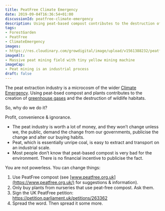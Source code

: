 ```yaml
---
title: PeatFree Climate Emergency
date: 2019-09-04T16:36:54+01:00
discussionId: peatfree-climate-emergency
description: Using peat-based compost contributes to the destruction of wildlife habitats and the release of vast amounts of greenhouse gases. Profit, convenience & ignorance; it is the story of Climate Breakdown.
tags: 
- ForestGarden
- PeatFree
- ClimateEmergency
images: 
- https://res.cloudinary.com/growdigital/image/upload/v1561388232/peatfree-extraction.jpg
imageAlt: 
- Massive peat mining field with tiny yellow mining machine
imageCap:
- Peat mining is an industrial process
draft: false
---
```


The peat extraction industry is a microcosm of the wider [Climate Emergency](https://en.wikipedia.org/wiki/Global_warming). Using peat-bsed compost and plants contributes to the creation of [greenhouse gases](https://en.wikipedia.org/wiki/Greenhouse_gas) and the destruction of wildlife habitats.

So, why do we do it? 

Profit, convenience & ignorance.

* The peat industry is worth a lot of money, and they won’t change unless we, the public, demand the change from our governments, publicise the change and alter our buying habits.
* Peat, which is essentially unripe coal, is easy to extract and transport on an industrial scale.
* Most people don’t know that peat-based compost is very bad for the environment. There is no financial incentive to publicise the fact.

You are not powerless. You can change things:

1. Use PeatFree compost (see [www.peatfree.org.uk](https://www.peatfree.org.uk/) for suggestions & information).
2. Only buy plants from nurseries that use peat-free compost. Ask them.
3. Sign the UK PeatFree petition: <https://petition.parliament.uk/petitions/263362>
4. Spread the word. Then spread it some more.

